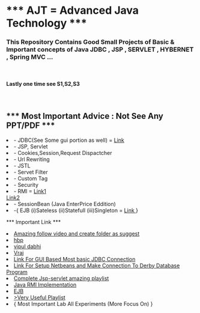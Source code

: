 <h1>*** AJT = Advanced Java Technology ***</h1>

<h3>This Repository Contains Good Small Projects of Basic & Important concepts of Java JDBC , JSP , SERVLET , HYBERNET , Spring MVC ...</h3></hr></br>
<h4>Lastly one time see S1,S2,S3</h4>
</br></hr>
<h2>*** Most Important Advice : Not See Any PPT/PDF ***</h2>


<li>- JDBC(See Some gui portion as well) = <a href="https://youtu.be/lZbl7Q21t4s" target="_blank" > Link </a> </li>
<li>- JSP, Servlet </li>
<li>- Cookies,Session,Request Dispactcher </li>
<li>- Url Rewriting </li>
<li>- JSTL </li>
<li>- Servet Filter </li> 
<li>- Custom Tag </li>
<li>- Security </li>
<li>- RMI =   <a href="https://www.youtube.com/watch?v=XLJmx-BXo-A target="_blank" "> Link1 </a> </li> 
<a href="https://www.youtube.com/watch?v=bGrQ0v12rVY" target="_blank" >Link2 </a> 
<li>- SessionBean (Java EnterPrice Eddition)  </li>
<li>-{ EJB  (i)Sateless (ii)Statefull (iii)Singleton = <a href="https://www.youtube.com/playlist?list=PLsyeobzWxl7rsZPajEm5GnIWosY1mMxbd" target="_blank" > Link </a> } </li>


*** Important Link ***
<li><a href="https://drive.google.com/drive/u/0/folders/1nV-eT6UxYvxJdLOxAJF3z5AQUGKdo_PI" target="_blank" > Amazing follow video and create folder as suggest </a></li>
<li><a href="https://sites.google.com/site/prajapatiharshadb/class-notes-for-students" target="_blank" >hbp </a></li>
<li><a href="https://sites.google.com/site/vipulkdabhi/class-notes-for-students?authuser=0" target="_blank" > vipul dabhi </a></li>

<li><a href="https://drive.google.com/drive/folders/1mX6hMkSYbWk6y7unIsI38Cs07aeTYsD3" target="_blank" > Vraj </a></li>
<li> <a href="https://drive.google.com/drive/folders/1mX6hMkSYbWk6y7unIsI38Cs07aeTYsD3" target="_blank"> Link For GUI Based Most basic JDBC Connection </a> </li>
<li> <a href="https://drive.google.com/drive/u/0/folders/1nV-eT6UxYvxJdLOxAJF3z5AQUGKdo_PI" target="_blank"> Link For Setup Netbeans and Make Connection To Derby Database Program </a> </li>
<li> <a href="https://youtube.com/playlist?list=PL0zysOflRCel5BSXoslpfDawe8FyyOSZb" target="_blank"> Complete Jsp-servlet amazing playlist  </a></li>
<li> <a href=" https://youtu.be/ya6LSHhJfvM" target="_blank" > Java RMI Implementation </a></li>
<li><a href="https://youtu.be/jhcoCVWyQDs" target="_blank"> EJB </a> </li>
<li> <a href= "https://www.youtube.com/playlist?list=PL0zysOflRCel5BSXoslpfDawe8FyyOSZb" target="_blank" > >Very Useful Playlist  </a> </li>
<li>{ Most Important Lab All Experiments (More Focus On) }</li>
                                                                                                 


